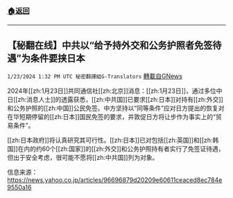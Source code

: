 ###  [:house:返回](README.md)
---


## 【秘翻在线】中共以“给予持外交和公务护照者免签待遇”为条件要挟日本
`1/23/2024 1:32 PM UTC 秘密翻譯組G-Translators` [轉載自GNews](https://gnews.org/articles/2245847)

2024年[[zh:1月23日]]共同通信社[[zh:北京]]消息：[[zh:1月23日]]，通过多位中日[[zh:消息人士]]的透露获悉，[[zh:中共国]]已要求[[zh:日本]]对持有[[zh:外交]]和公务护照的[[zh:中国]]公民免签。中方坚持以“同等条件”应对日方提出的恢复对在华短期停留的[[zh:日本]]国民免签的要求，并敦促日方将让步作为事实上的“贸易条件”。

[[zh:日本政府]]将认真研究其可行性。[[zh:日本]]已对包括[[zh:英国]]和[[zh:韩国]]在内的约60个[[zh:国家]]的[[zh:外交]]和公务护照持有者实行了免签证待遇，但出于安全考虑，很可能不愿将[[zh:中共国]]列为对象。         

信息来源：https://news.yahoo.co.jp/articles/96696879d20209e60611ceaced8ec784e9550a16
